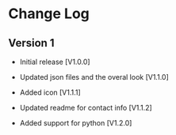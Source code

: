# Change Log

## Version 1
- Initial release [V1.0.0]

- Updated json files and the overal look [V1.1.0]

- Added icon [V1.1.1]

- Updated readme for contact info [V1.1.2]

- Added support for python [V1.2.0]